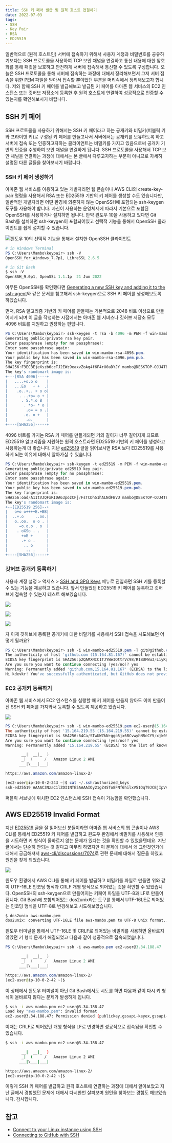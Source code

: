 ```yaml
---
title: SSH 키 페어 발급 및 원격 호스트 연결하기
date: 2022-07-03
tags:
- SSH
- Key Pair
- RSA
- ED25519
---
```


일반적으로 (원격 호스트인) 서버에 접속하기 위해서 사용자 계정과 비밀번호를 공유하기보다는 SSH 프로토콜을 사용하여 TCP 보안 채널을 연결하고 통신 내용에 대한 암호화를 통해 패킷을 보호하고 안전하게 서버에 접속해서 통신할 수 있도록 구성합니다. 오늘은 SSH 프로토콜을 통해 서버에 접속하는 과정에 대해서 정리해보면서 그저 서버 접속을 위한 PEM 파일을 받아서 접속할 뿐이었던 부분을 머리속에서 정리해보고자 합니다. 저와 함께 SSH 키 페어를 발급해보고 발급된 키 페어를 아마존 웹 서비스의 EC2 인스턴스 또는 깃허브 저장소에 등록한 후 원격 호스트에 연결하여 성공적으로 인증할 수 있는지를 확인해보시기 바랍니다.

## SSH 키 페어
SSH 프로토콜을 사용하기 위해서는 SSH 키 페어라고 하는 공개키와 비밀키(퍼블릭 키와 프라이빗 키)로 구성된 키 페어를 만들고나서 서버에서는 공개키를 보유하도록 하고 서버에 접속 또는 인증하고자하는 클라이언트는 비밀키를 가지고 있음으로써 공개키 기반의 인증을 수행하여 보안 채널을 연결하게 됩니다. SSH 프로토콜을 사용해서 TCP 보안 채널을 연결하는 과정에 대해서는 본 글에서 다루고자하는 부분이 아니므로 자세히 설명된 다른 글들을 찾아보시기 바랍니다.

### SSH 키 페어 생성하기
아마존 웹 서비스를 이용하고 있는 개발자라면 웹 콘솔이나 AWS CLI의 create-key-pair 명령을 사용해서 RSA 또는 ED25519 기반의 키 페어를 생성할 수도 있습니다만, 일반적인 개발자라면 어떤 환경에 의존하지 않는 OpenSSH에 포함되는 ssh-keygen 도구를 사용해야 합니다. 자신이 사용하는 운영체제에 따라서 기본으로 포함된 OpenSSH를 사용하거나 설치하면 됩니다. 만약 윈도우 10을 사용하고 있다면 Git Bash를 설치하면 ssh-keygen이 포함되어있고 선택적 기능을 통해서 OpenSSH 클라이언트를 쉽게 설치할 수 있습니다.

![윈도우 10의 선택적 기능을 통해서 설치한 OpenSSH 클라이언트](/images/posts/ssh/ssh-01.png)

```powershell
# in Windows Terminal
PS C:\Users\Mambo\keypair> ssh -V
OpenSSH_for_Windows_7.7p1, LibreSSL 2.6.5

# in Git Bash
$ ssh -V
OpenSSH_9.0p1, OpenSSL 1.1.1p  21 Jun 2022
``` 

아무튼 OpenSSH를 확인했다면 [Generating a new SSH key and adding it to the ssh-agent](https://docs.github.com/en/authentication/connecting-to-github-with-ssh/generating-a-new-ssh-key-and-adding-it-to-the-ssh-agent)와 같은 문서를 참고해서 ssh-keygen으로 SSH 키 페어를 생성해보도록 하겠습니다.

먼저, RSA 알고리즘 기반의 키 페어를 만들때는 기본적으로 2048 비트 이상으로 만들어지게 되며 이 글을 작성하는 시점에서는 아마존 웹 서비스나 깃허브 저장소 모두 4096 비트를 지원하고 권장하는 편입니다.

```powershell
PS C:\Users\Mambo\keypair> ssh-keygen -t rsa -b 4096 -m PEM -f win-mambo-rsa-4096.pem
Generating public/private rsa key pair.
Enter passphrase (empty for no passphrase):
Enter same passphrase again:
Your identification has been saved in win-mambo-rsa-4096.pem.
Your public key has been saved in win-mambo-rsa-4096.pem.pub.
The key fingerprint is:
SHA256:F3ECBEjeXszb6ccTJ2EWz9eaxvZoAg4f6F4rU0aDYJY mambo@DESKTOP-OJJ4TB3
The key's randomart image is:
+---[RSA 4096]----+
|   ....+o.o o    |
|   ...Eo   + +  .|
|    .o..+.. + o o|
|     . ..+o= o + |
|      . S.*.o B  |
|       . *o+ * o |
|        .o= = o .|
|       .o. o +   |
|        .o.      |
+----[SHA256]-----+
```

4096 비트를 가지는 RSA 키 페어를 만들게되면 키의 길이가 너무 길어지게 되므로 ED25519 알고리즘을 지원하는 원격 호스트라면 ED25519 기반의 키 페어를 생성하고 사용하는게 더 좋습니다. 지난 [ed25519](/ed25519/) 글을 읽어보시면 RSA 보다 ED25519를 사용하게 되는 이유에 대해서 알아가실 수 있습니다.

```powershell
PS C:\Users\Mambo\keypair> ssh-keygen -t ed25519 -m PEM -f win-mambo-ed25519.pem
Generating public/private ed25519 key pair.
Enter passphrase (empty for no passphrase):
Enter same passphrase again:
Your identification has been saved in win-mambo-ed25519.pem.
Your public key has been saved in win-mambo-ed25519.pem.pub.
The key fingerprint is:
SHA256:oad/A11tVJQFxRIDA63pozCFj/FsTCDh51hALNdFBVU mambo@DESKTOP-OJJ4TB3
The key's randomart image is:
+--[ED25519 256]--+
|   o+o o++++E.+BB|
|  ..+.o     ..oo.|
|   o..oo.  o o . |
|     =o.o.o . o  |
|    . oXSo . .   |
|      +oB +      |
|      .+ o .     |
|       .. o      |
|        .. .     |
+----[SHA256]-----+
```

### 깃허브 공개키 등록하기
사용자 계정 설정 > 액세스 > [SSH and GPG Keys](https://github.com/settings/keys) 메뉴로 진입하면 SSH 키를 등록할 수 있는 기능을 제공하고 있습니다. 앞서 만들었던 ED25519 키 페어를 등록하고 깃허브에 접속할 수 있는지 테스트 해보겠습니다.

![](/images/posts/ssh/ssh-02.png)

![](/images/posts/ssh/ssh-03.png)

![](/images/posts/ssh/ssh-04.png)

자 이제 깃허브에 등록한 공개키에 대한 비밀키를 사용해서 SSH 접속을 시도해보면 어떻게 될까요?

```powershell
PS C:\Users\Mambo\keypair> ssh -i win-mambo-ed25519.pem -T git@github.com
The authenticity of host 'github.com (15.164.81.167)' cannot be established.
ECDSA key fingerprint is SHA256:p2QAMXNIC1TJYWeIOttrVc98/R1BUFWu3/LiyKgUfQM.
Are you sure you want to continue connecting (yes/no)? yes
Warning: Permanently added 'github.com,15.164.81.167' (ECDSA) to the list of known hosts.
Hi kdevkr! You've successfully authenticated, but GitHub does not provide shell access.
```

### EC2 공개키 등록하기
아마존 웹 서비스에서 EC2 인스턴스를 실행할 때 키 페어를 만들지 않아도 이미 만들어진 SSH 키 페어를 가져와서 등록할 수 있도록 제공하고 있습니다.

![](/images/posts/ssh/ssh-05.png)

```powershell
PS C:\Users\Mambo\keypair> ssh -i win-mambo-ed25519.pem ec2-user@15.164.219.55
The authenticity of host '15.164.219.55 (15.164.219.55)' cannot be established.
ECDSA key fingerprint is SHA256:64Ca/STwUWZkN+ggo5jx6BCvwyhNRcCY5/xjk0SkSjU.
Are you sure you want to continue connecting (yes/no)? yes
Warning: Permanently added '15.164.219.55' (ECDSA) to the list of known hosts.

       __|  __|_  )
       _|  (     /   Amazon Linux 2 AMI
      ___|\___|___|

https://aws.amazon.com/amazon-linux-2/

[ec2-user@ip-10-0-2-243 ~]$ cat ~/.ssh/authorized_keys
ssh-ed25519 AAAAC3NzaC1lZDI1NTE5AAAAIOy21gZ45To8FNf6hilxV51QqT9JCBjIpVKCRlup7m4D window-mambo
```

퍼블릭 서브넷에 위치한 EC2 인스턴스에 SSH 접속이 가능함을 확인했습니다. 

## AWS ED25519 Invalid Format
지난 [ED25519](/ed25519) 글을 잘 읽어보신 분들이라면 아마존 웹 서비스의 웹 콘솔이나 AWS CLI를 통해서 ED25519 키 페어를 발급하고 윈도우 환경에서 비밀키를 사용해서 인증을 시도하면 키 형식이 올바르지 않는 문제가 있다는 것을 확인할 수 있었을텐데요. 지난 글에서는 단순히 안되는 것 같다고 마무리 하였지만 이 문제에 대해서 왜 그런것인가에 대해서 궁금해져서 [aws-cli/discussions/7074](https://github.com/aws/aws-cli/discussions/7074)로 관련 문제에 대해서 질문을 하였고 원인을 찾게 되었습니다.

![](/images/posts/ssh/ssh-06.png)

윈도우 환경에서 AWS CLI를 통해 키 페어를 발급하고 비밀키를 파일로 만들면 위와 같이 UTF-16LE 인코딩 형식과 CRLF 개행 방식으로 되어있는 것을 확인할 수 있었습니다. OpenSSH의 ssh-keygen으로 만들어지는 키페어 파일을 UTF-8과 LF로 만들어집니다. Git Bash에 포함되어있는 dos2unix라는 도구를 통해서 UTF-16LE로 되어있는 인코딩 형식을 UTF-8로 변경해보고 시도해보았습니다.

```sh
$ dos2unix aws-mambo.pem
dos2unix: converting UTF-16LE file aws-mambo.pem to UTF-8 Unix format...
```

윈도우 터미널을 통해서 UTF-16LE 및 CRLF로 되어있는 비밀키를 사용하면 올바르지 않았던 키 형식 문제가 해결되었고 다음과 같이 성공적으로 접속되었습니다.

```powershell
PS C:\Users\Mambo\keypair> ssh -i aws-mambo.pem ec2-user@3.34.188.47

       __|  __|_  )
       _|  (     /   Amazon Linux 2 AMI
      ___|\___|___|

https://aws.amazon.com/amazon-linux-2/
[ec2-user@ip-10-0-2-42 ~]$
```

이 상태에서 윈도우 터미널이 아닌 Git Bash에서도 시도를 하면 다음과 같이 다시 키 형식이 올바르지 않다는 문제가 발생하게 됩니다.

```sh
$ ssh -i aws-mambo.pem ec2-user@3.34.188.47
Load key "aws-mambo.pem": invalid format
ec2-user@3.34.188.47: Permission denied (publickey,gssapi-keyex,gssapi-with-mic).
```

이때는 CRLF로 되어있던 개행 형식을 LF로 변경하면 성공적으로 접속됨을 확인할 수 있습니다.
```sh
$ ssh -i aws-mambo.pem ec2-user@3.34.188.47

       __|  __|_  )
       _|  (     /   Amazon Linux 2 AMI
      ___|\___|___|

https://aws.amazon.com/amazon-linux-2/
[ec2-user@ip-10-0-2-42 ~]$
```

이렇게 SSH 키 페어를 발급하고 원격 호스트에 연결하는 과정에 대해서 알아보았고 지난 글에서 경험했던 문제에 대해서 다시한번 살펴보며 원인을 찾아보는 경험도 해보았습니다. 감사합니다.

## 참고  
- [Connect to your Linux instance using SSH](https://docs.aws.amazon.com/AWSEC2/latest/UserGuide/AccessingInstancesLinux.html)  
- [Connecting to GitHub with SSH](https://docs.github.com/en/authentication/connecting-to-github-with-ssh)  
